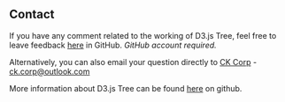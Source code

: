 ## Contact
If you have any comment related to the working of D3.js Tree, feel free to leave feedback [here](issues) in GitHub. *GitHub account required.*

Alternatively, you can also email your question directly to [CK Corp](mailto:ck.corp@outlook.com) - [ck.corp@outlook.com](mailto:ck.corp@outlook.com)

More information about D3.js Tree can be found [here](ReadMe) on github.
